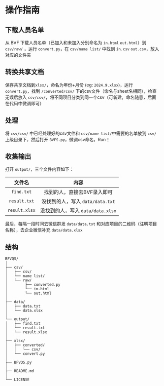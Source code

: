 # 操作指南


## 下载人员名单

从 BVF 下载人员名单（已加入和未加入分别命名为 `in.html` `out.html`）到 `csv/raw/` ，运行 `convert.py`，在 `csv/name list/` 中找到 `in.csv` `out.csv`，放入对应的文件夹

## 转换共享文档

保存共享文档到`xlsx/`，命名为年份+月份 (eg: `2024.9.xlsx`)，运行 `convert.py`，找到 `/converted/csv/` 下的csv文件（命名与sheet名相同），检查无误后放入 `csv/csv/`，将不同项目分类到同一个csv（可新建，命名随意，后面在代码中微调即可）

## 处理

将 `csv/csv/` 中已经处理好的csv文件和 `csv/name list/`中需要的名单放到 `csv/`上级目录下，然后打开 `BVFS.py`，微调csv命名，Run！

## 收集输出

打开 `output/`，三个文件内容如下：

|      文件名      |            内容             |
| :-----------: | :-----------------------: |
|  `find.txt`   |      找到的人，直接去BVF录入即可      |
| `result.txt`  | 没找到的人，写入 `data/data.txt`  |
| `result.xlsx` | 没找到的人，写入 `data/data.xlsx` |

最后，每隔一段时间去微信群发 `data/data.txt` 和对应项目的二维码（注明项目名称），去企业微信补充 `data/data.xlsx`

## 结构

```
BFVQS/
│
├── csv/
│   ├── csv/
│   └── name list/
│   └── raw/
│        ├── converted.py
│        └── in.html
│        └── out.html
│
├── data/
│   ├── data.txt
│   └── data.xlsx
│
└── output/
│   ├── find.txt
│   └── result.txt
│   └── result.xlsx
│
├── xlsx/
│   ├── converted/
│   │   └── csv/
│   └── convert.py
│
├── BFVQS.py
│
├── README.md
│
└── LICENSE
```

